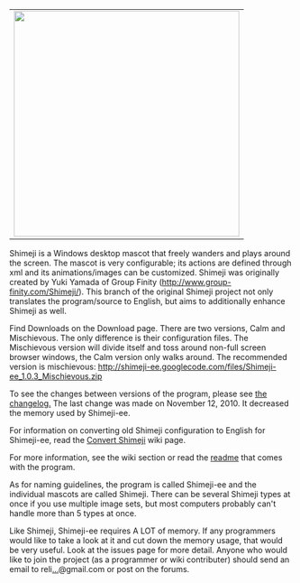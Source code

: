<table width='70%'><tr><td align='center'>
<a href='http://misc.relic19.net/shimeji-screen.png'>
<img src='http://misc.relic19.net/shimeji-screen.png' align='center' width='400' />
</a>
</td></tr></table>

Shimeji is a Windows desktop mascot that freely wanders and plays around the screen.  The mascot is very configurable; its actions are defined through xml and its animations/images can be customized.  Shimeji was originally created by Yuki Yamada of Group Finity (<a href='http://www.group-finity.com/Shimeji/'><a href='http://www.group-finity.com/Shimeji/'>http://www.group-finity.com/Shimeji/</a></a>).  This branch of the original Shimeji project not only translates the program/source to English, but aims to additionally enhance Shimeji as well.

Find Downloads on the Download page.  There are two versions, Calm and Mischievous. The only difference is their configuration files.  The Mischievous version will divide itself and toss around non-full screen browser windows, the Calm version only walks around.  The recommended version is mischievous: <a href='http://shimeji-ee.googlecode.com/files/Shimeji-ee_1.0.3_Mischievous.zip'><a href='http://shimeji-ee.googlecode.com/files/Shimeji-ee_1.0.3_Mischievous.zip'>http://shimeji-ee.googlecode.com/files/Shimeji-ee_1.0.3_Mischievous.zip</a></a>

To see the changes between versions of the program, please see <a href='http://code.google.com/p/shimeji-ee/wiki/Changelog'>the changelog.</a>  The last change was made on November 12, 2010.  It decreased the memory used by Shimeji-ee.

For information on converting old Shimeji configuration to English for Shimeji-ee, read the <a href='http://code.google.com/p/shimeji-ee/wiki/ConvertingShimeji'>Convert Shimeji</a> wiki page.

For more information, see the wiki section or read the <a href='http://code.google.com/p/shimeji-ee/wiki/Readme'>readme</a> that comes with the program.

As for naming guidelines, the program is called Shimeji-ee and the individual mascots are called Shimeji.  There can be several Shimeji types at once if you use multiple image sets, but most computers probably can't handle more than 5 types at once.

Like Shimeji, Shimeji-ee requires A LOT of memory.  If any programmers would like to take a look at it and cut down the memory usage, that would be very useful.  Look at the issues page for more detail.  Anyone who would like to join the project (as a programmer or wiki contributer) should send an email to reli<a href='http://www.google.com/recaptcha/mailhide/d?k=012A0TEQ1ik0ygnN2-j9q2GA==&c=iJ066QtCGTrTOHLGuXfNp9VnqKtGYe8yghJB2V9uHxU=' title='Reveal this e-mail address'>...</a>@gmail.com or post on the forums.